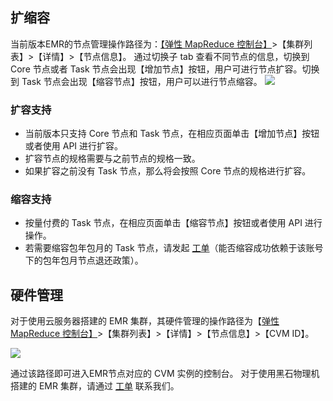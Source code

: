 ## 扩缩容
当前版本EMR的节点管理操作路径为：[【弹性 MapReduce 控制台】](https://console.cloud.tencent.com/emr)>【集群列表】>【详情】>【节点信息】。
通过切换子 tab 查看不同节点的信息，切换到 Core 节点或者 Task 节点会出现【增加节点】按钮，用户可进行节点扩容。切换到 Task 节点会出现【缩容节点】按钮，用户可以进行节点缩容。
![](https://main.qcloudimg.com/raw/fdd9528bbc03d34789c157ac01d51470.jpg)

### 扩容支持
- 当前版本只支持 Core 节点和 Task 节点，在相应页面单击【增加节点】按钮或者使用 API 进行扩容。
- 扩容节点的规格需要与之前节点的规格一致。
- 如果扩容之前没有 Task 节点，那么将会按照 Core 节点的规格进行扩容。

### 缩容支持
- 按量付费的 Task 节点，在相应页面单击【缩容节点】按钮或者使用 API 进行操作。
- 若需要缩容包年包月的 Task 节点，请发起 [工单](https://console.cloud.tencent.com/workorder)（能否缩容成功依赖于该账号下的包年包月节点退还政策）。

## 硬件管理
对于使用云服务器搭建的 EMR 集群，其硬件管理的操作路径为【[弹性 MapReduce 控制台】](https://console.cloud.tencent.com/emr)>【集群列表】>【详情】>【节点信息】>【CVM ID】。

![](https://main.qcloudimg.com/raw/73108f51e7f146d39445081137602116.jpg)

通过该路径即可进入EMR节点对应的 CVM 实例的控制台。
对于使用黑石物理机搭建的 EMR 集群，请通过 [工单](https://console.cloud.tencent.com/workorder) 联系我们。
